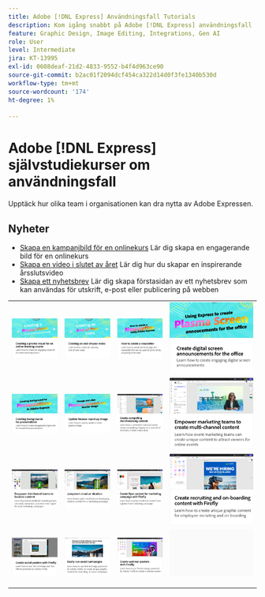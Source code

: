 ```yaml
---
title: Adobe [!DNL Express] Användningsfall Tutorials
description: Kom igång snabbt på Adobe [!DNL Express] användningsfall
feature: Graphic Design, Image Editing, Integrations, Gen AI
role: User
level: Intermediate
jira: KT-13995
exl-id: 0608deaf-21d2-4833-9552-b4f4d963ce90
source-git-commit: b2ac01f2094dcf454ca322d14d0f3fe1340b530d
workflow-type: tm+mt
source-wordcount: '174'
ht-degree: 1%

---
```


# Adobe [!DNL Express] självstudiekurser om användningsfall

Upptäck hur olika team i organisationen kan dra nytta av Adobe Expressen.

## Nyheter

* [Skapa en kampanjbild för en onlinekurs](promo-visual.md)
Lär dig skapa en engagerande bild för en onlinekurs
* [Skapa en video i slutet av året](end-of-year-video.md)
Lär dig hur du skapar en inspirerande årsslutsvideo
* [Skapa ett nyhetsbrev](newsletter.md)
Lär dig skapa förstasidan av ett nyhetsbrev som kan användas för utskrift, e-post eller publicering på webben

<table style="table-layout:fixed">
<tr>
   <td>
      <a href="promo-visual.md">
         <img alt="Skapa en kampanjbild för en onlinekurs" src="assets/promo-visual.png" />
      </a>
   </td>
   <td>
      <a href="end-of-year-video.md">
         <img alt="Skapa en video i slutet av året" src="assets/eoy-video.png" />
      </a>
   </td>
   <td>
      <a href="newsletter.md">
         <img alt="Skapa ett nyhetsbrev" src="assets/create-newsletter.png" />
      </a>
   </td>
   <td>
      <a href="create-digital-screens.md">
         <img alt="Skapa digitala skärmmeddelanden för kontoret" src="assets/screen-announcements.png" />
      </a>
   </td>
</tr>
<tr>
   <td>
      <a href="create-backgrounds.md">
         <img alt="Skapa bakgrunder för presentationer" src="assets/backgrounds-presentations.png" />
      </a>
   </td>
   <td>
      <a href="update-image.md">
         <img alt="Uppdatera avrundningsbild för ekonomi" src="assets/finance-image.png" />
      </a>
   </td>
   <td>
      <a href="compelling-merchandise.md">
         <img alt="Skapa fängslande marknadsföringsmaterial" src="assets/merchandise.png" />
      </a>
   </td>
   <td>
      <a href="multi-channel-marketing-content.md">
         <img alt="Ge marknadsföringsteam möjlighet att skapa innehåll för flera kanaler" src="assets/multi-channel.png" />
      </a>
   </td>
</tr>
<tr>
   <td>
      <a href="localized-marketing-content.md">
         <img alt="Ge distribuerade team möjlighet att lokalisera innehåll" src="assets/marketing-regional-content.png" />
      </a>
   </td>
   <td>
      <a href="jumpstart-ideation.md">
         <img alt="Kickstarta kreativiteten" src="assets/marketing-ideation.png" />
      </a>
   </td>
   <td>
      <a href="create-local-marketing.md">
         <img alt="Skapa reklambladsinnehåll för en marknadsföringskampanj med Firefly" src="assets/local-marketing.png" />
      </a>
   </td>
   <td>
      <a href="create-on-boarding.md">
         <img alt="Skapa innehåll för rekrytering och introduktion med Firefly" src="assets/on-boarding.png" />
      </a>
   </td>
</tr>
<tr>
   <td>
      <a href="create-social-posters.md">
         <img alt="Skapa affischer för sociala medier med Firefly" src="assets/social-firefly.png" />
      </a>
   </td>
   <td>
      <a href="create-blog-graphics.md">
         <img alt="Skapa bildinnehåll för bloggar med Firefly" src="assets/blog-graphic.png" />
      </a>
   </td>
   <td>
      <a href="create-webinar-poster.md">
         <img alt="Skapa affischer till webbseminarier med Firefly" src="assets/webinar-poster.png" />
      </a>
   </td>
   <td>
      <img alt="Avgränsare" src="../assets/Gray_thumbnail.png" />
      <div>
      <br>
   </td>
</tr>
</table>
